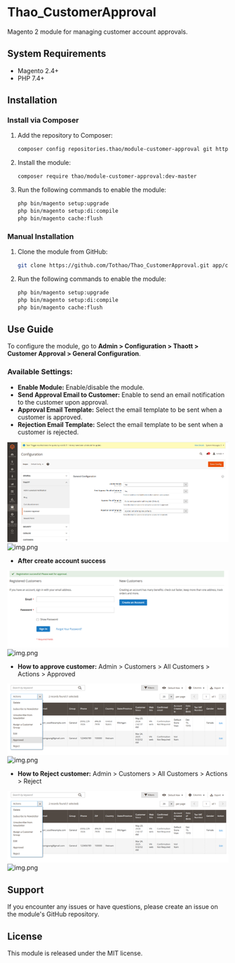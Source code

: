# Thao_CustomerApproval

Magento 2 module for managing customer account approvals.

## System Requirements

- Magento 2.4+
- PHP 7.4+

## Installation

### Install via Composer

1. Add the repository to Composer:
   ```sh
   composer config repositories.thao/module-customer-approval git https://github.com/Tothao/Thao_CustomerApproval.git
   ```
2. Install the module:
   ```sh
   composer require thao/module-customer-approval:dev-master
   ```
3. Run the following commands to enable the module:
   ```sh
   php bin/magento setup:upgrade
   php bin/magento setup:di:compile
   php bin/magento cache:flush
   ```

### Manual Installation

1. Clone the module from GitHub:
   ```sh
   git clone https://github.com/Tothao/Thao_CustomerApproval.git app/code/Thao/CustomerApproval
   ```
2. Run the following commands to enable the module:
   ```sh
   php bin/magento setup:upgrade
   php bin/magento setup:di:compile
   php bin/magento cache:flush
   ```
## Use Guide

To configure the module, go to **Admin > Configuration > Thaott > Customer Approval > General Configuration**.

### Available Settings:

- **Enable Module:** Enable/disable the module.
- **Send Approval Email to Customer:** Enable to send an email notification to the customer upon approval.
- **Approval Email Template:** Select the email template to be sent when a customer is approved.
- **Rejection Email Template:** Select the email template to be sent when a customer is rejected.

![General Configuration](docs/images/general_configuration.png)![img.png](img.png)

- **After create account success**

![After Register success ](docs/images/register_success.png)![img.png](img.png)

- **How to approve customer:** Admin > Customers > All Customers > Actions > Approved

![approve](docs/images/approve.png)![img.png](img.png)

- **How to Reject customer:** Admin > Customers > All Customers > Actions > Reject

![Reject](docs/images/reject.png)![img.png](img.png)

## Support

If you encounter any issues or have questions, please create an issue on the module's GitHub repository.

## License

This module is released under the MIT license.
